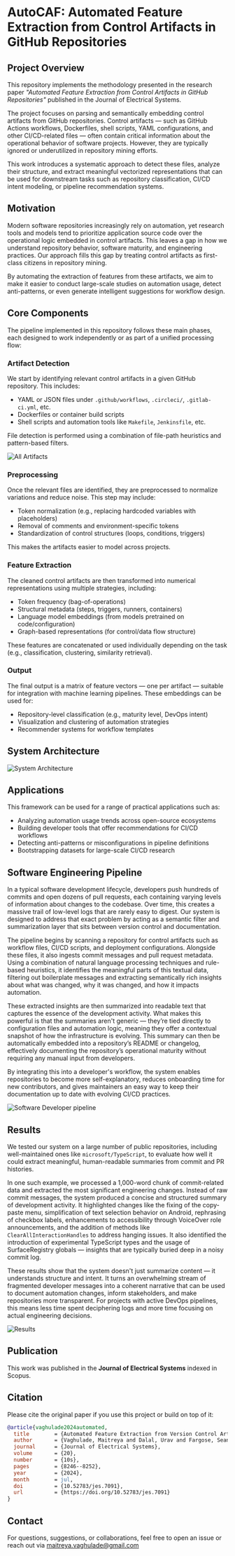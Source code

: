 # AutoCAF: Automated Feature Extraction from Control Artifacts in GitHub Repositories

## Project Overview

This repository implements the methodology presented in the research paper _"Automated Feature Extraction from Control Artifacts in GitHub Repositories"_ published in the Journal of Electrical Systems.

The project focuses on parsing and semantically embedding control artifacts from GitHub repositories. Control artifacts — such as GitHub Actions workflows, Dockerfiles, shell scripts, YAML configurations, and other CI/CD-related files — often contain critical information about the operational behavior of software projects. However, they are typically ignored or underutilized in repository mining efforts.

This work introduces a systematic approach to detect these files, analyze their structure, and extract meaningful vectorized representations that can be used for downstream tasks such as repository classification, CI/CD intent modeling, or pipeline recommendation systems.

## Motivation

Modern software repositories increasingly rely on automation, yet research tools and models tend to prioritize application source code over the operational logic embedded in control artifacts. This leaves a gap in how we understand repository behavior, software maturity, and engineering practices. Our approach fills this gap by treating control artifacts as first-class citizens in repository mining.

By automating the extraction of features from these artifacts, we aim to make it easier to conduct large-scale studies on automation usage, detect anti-patterns, or even generate intelligent suggestions for workflow design.

## Core Components

The pipeline implemented in this repository follows these main phases, each designed to work independently or as part of a unified processing flow:

### Artifact Detection

We start by identifying relevant control artifacts in a given GitHub repository. This includes:
- YAML or JSON files under `.github/workflows`, `.circleci/`, `.gitlab-ci.yml`, etc.
- Dockerfiles or container build scripts
- Shell scripts and automation tools like `Makefile`, `Jenkinsfile`, etc.

File detection is performed using a combination of file-path heuristics and pattern-based filters.

![All Artifacts](images/data_processing.png)

### Preprocessing

Once the relevant files are identified, they are preprocessed to normalize variations and reduce noise. This step may include:
- Token normalization (e.g., replacing hardcoded variables with placeholders)
- Removal of comments and environment-specific tokens
- Standardization of control structures (loops, conditions, triggers)

This makes the artifacts easier to model across projects.

### Feature Extraction

The cleaned control artifacts are then transformed into numerical representations using multiple strategies, including:
- Token frequency (bag-of-operations)
- Structural metadata (steps, triggers, runners, containers)
- Language model embeddings (from models pretrained on code/configuration)
- Graph-based representations (for control/data flow structure)

These features are concatenated or used individually depending on the task (e.g., classification, clustering, similarity retrieval).

### Output

The final output is a matrix of feature vectors — one per artifact — suitable for integration with machine learning pipelines. These embeddings can be used for:
- Repository-level classification (e.g., maturity level, DevOps intent)
- Visualization and clustering of automation strategies
- Recommender systems for workflow templates

## System Architecture

![System Architecture](images/methodology.png)

## Applications

This framework can be used for a range of practical applications such as:
- Analyzing automation usage trends across open-source ecosystems
- Building developer tools that offer recommendations for CI/CD workflows
- Detecting anti-patterns or misconfigurations in pipeline definitions
- Bootstrapping datasets for large-scale CI/CD research

## Software Engineering Pipeline

In a typical software development lifecycle, developers push hundreds of commits and open dozens of pull requests, each containing varying levels of information about changes to the codebase. Over time, this creates a massive trail of low-level logs that are rarely easy to digest. Our system is designed to address that exact problem by acting as a semantic filter and summarization layer that sits between version control and documentation.

The pipeline begins by scanning a repository for control artifacts such as workflow files, CI/CD scripts, and deployment configurations. Alongside these files, it also ingests commit messages and pull request metadata. Using a combination of natural language processing techniques and rule-based heuristics, it identifies the meaningful parts of this textual data, filtering out boilerplate messages and extracting semantically rich insights about what was changed, why it was changed, and how it impacts automation.

These extracted insights are then summarized into readable text that captures the essence of the development activity. What makes this powerful is that the summaries aren't generic — they’re tied directly to configuration files and automation logic, meaning they offer a contextual snapshot of how the infrastructure is evolving. This summary can then be automatically embedded into a repository’s README or changelog, effectively documenting the repository’s operational maturity without requiring any manual input from developers.

By integrating this into a developer's workflow, the system enables repositories to become more self-explanatory, reduces onboarding time for new contributors, and gives maintainers an easy way to keep their documentation up to date with evolving CI/CD practices.

![Software Developer pipeline](images/software_dev_pipeline.png)

## Results

We tested our system on a large number of public repositories, including well-maintained ones like `microsoft/TypeScript`, to evaluate how well it could extract meaningful, human-readable summaries from commit and PR histories.

In one such example, we processed a 1,000-word chunk of commit-related data and extracted the most significant engineering changes. Instead of raw commit messages, the system produced a concise and structured summary of development activity. It highlighted changes like the fixing of the copy-paste menu, simplification of text selection behavior on Android, rephrasing of checkbox labels, enhancements to accessibility through VoiceOver role announcements, and the addition of methods like `ClearAllInteractionHandles` to address hanging issues. It also identified the introduction of experimental TypeScript types and the usage of SurfaceRegistry globals — insights that are typically buried deep in a noisy commit log.

These results show that the system doesn't just summarize content — it understands structure and intent. It turns an overwhelming stream of fragmented developer messages into a coherent narrative that can be used to document automation changes, inform stakeholders, and make repositories more transparent. For projects with active DevOps pipelines, this means less time spent deciphering logs and more time focusing on actual engineering decisions.

![Results](images/result.png)

## Publication

This work was published in the **Journal of Electrical Systems** indexed in Scopus.

## Citation

Please cite the original paper if you use this project or build on top of it:

```bibtex
@article{vaghulade2024automated,
  title        = {Automated Feature Extraction from Version Control Artifacts in GitHub Repositories},
  author       = {Vaghulade, Maitreya and Dalal, Urav and Fargose, Sean and Shah, Devang and Maniar, Kush and Bhowmick, Kiran and Narvekar, Meera},
  journal      = {Journal of Electrical Systems},
  volume       = {20},
  number       = {10s},
  pages        = {8246--8252},
  year         = {2024},
  month        = jul,
  doi          = {10.52783/jes.7091},
  url          = {https://doi.org/10.52783/jes.7091}
}
```
## Contact

For questions, suggestions, or collaborations, feel free to open an issue or reach out via maitreya.vaghulade@gmail.com
